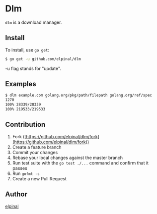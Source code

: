 # Dlm

`dlm` is a download manager.

## Install

To install, use `go get`:

```bash
$ go get -u github.com/elpinal/dlm
```

-u flag stands for "update".

## Examples

```bash
$ dlm example.com golang.org/pkg/path/filepath golang.org/ref/spec
1270
100% 28339/28339
100% 219533/219533
```

## Contribution

1. Fork ([https://github.com/elpinal/dlm/fork](https://github.com/elpinal/dlm/fork))
1. Create a feature branch
1. Commit your changes
1. Rebase your local changes against the master branch
1. Run test suite with the `go test ./...` command and confirm that it passes
1. Run `gofmt -s`
1. Create a new Pull Request

## Author

[elpinal](https://github.com/elpinal)
